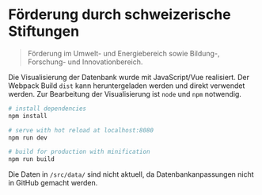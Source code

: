 # Förderung durch schweizerische Stiftungen

> Förderung im Umwelt- und Energiebereich sowie Bildung-, Forschung- und Innovationbereich.

Die Visualisierung der Datenbank wurde mit JavaScript/Vue realisiert. Der Webpack Build `dist` kann heruntergeladen werden und direkt verwendet werden. Zur Bearbeitung der Visualisierung ist `node` und `npm` notwendig.

```bash
# install dependencies
npm install

# serve with hot reload at localhost:8080
npm run dev

# build for production with minification
npm run build
```

Die Daten in `/src/data/` sind nicht aktuell, da Datenbankanpassungen nicht in GitHub gemacht werden.
